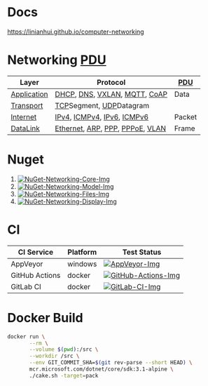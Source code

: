 # Docs

<https://linianhui.github.io/computer-networking>

# Networking [PDU] 

| Layer         | Protocol                                  | [PDU]  |
| ------------- | ----------------------------------------- | ------ |
| [Application] | [DHCP], [DNS], [VXLAN], [MQTT], [CoAP]    | Data   |
| [Transport]   | [TCP]Segment, [UDP]Datagram               |        |
| [Internet]    | [IPv4], [ICMPv4], [IPv6], [ICMPv6]        | Packet |
| [DataLink]    | [Ethernet], [ARP], [PPP], [PPPoE], [VLAN] | Frame  |

# Nuget

1. [![NuGet-Networking-Core-Img]][NuGet-Networking-Core-Url]
2. [![NuGet-Networking-Model-Img]][NuGet-Networking-Model-Url]
3. [![NuGet-Networking-Files-Img]][NuGet-Networking-Files-Url]
3. [![NuGet-Networking-Display-Img]][NuGet-Networking-Display-Url]

# CI

| CI Service     | Platform | Test Status                                 |
| -------------- | -------- | ------------------------------------------- |
| AppVeyor       | windows  | [![AppVeyor-Img]][AppVeyor-Url]             |
| GitHub Actions | docker   | [![GitHub-Actions-Img]][GitHub-Actions-Url] |
| GitLab CI      | docker   | [![GitLab-CI-Img]][GitLab-CI-Url]           |

# Docker Build

```sh
docker run \
       --rm \
       --volume $(pwd):/src \
       --workdir /src \
       --env GIT_COMMIT_SHA=$(git rev-parse --short HEAD) \
       mcr.microsoft.com/dotnet/core/sdk:3.1-alpine \
       ./cake.sh -target=pack
```



[PDU]:https://en.wikipedia.org/wiki/protocol_data_unit

[AppVeyor-Img]:https://ci.appveyor.com/api/projects/status/1yvioftypfn3vi48?svg=true
[AppVeyor-Url]:https://ci.appveyor.com/project/linianhui/networking

[GitHub-Actions-Img]:https://github.com/linianhui/networking/workflows/test/badge.svg
[GitHub-Actions-Url]:https://github.com/linianhui/networking/actions

[GitLab-CI-Img]:https://gitlab.com/lnh/networking/badges/main/pipeline.svg
[GitLab-CI-Url]:https://gitlab.com/lnh/networking/commits/main

[NuGet-Networking-Core-Img]:https://img.shields.io/nuget/v/Networking.Core.svg?label=nuget+Networking.Core
[NuGet-Networking-Core-URL]:https://www.nuget.org/packages/Networking.Core

[NuGet-Networking-Model-Img]:https://img.shields.io/nuget/v/Networking.Model.svg?label=nuget+Networking.Model
[NuGet-Networking-Model-URL]:https://www.nuget.org/packages/Networking.Model

[NuGet-Networking-Files-Img]:https://img.shields.io/nuget/v/Networking.Files.svg?label=nuget+Networking.Files
[NuGet-Networking-Files-URL]:https://www.nuget.org/packages/Networking.Files

[NuGet-Networking-Display-Img]:https://img.shields.io/nuget/v/Networking.Display.svg?label=nuget+Networking.Display
[NuGet-Networking-Display-URL]:https://www.nuget.org/packages/Networking.Display



[Application]:/src/networking.model/Application/
[DHCP]:/src/networking.model/Application/DHCP.cs
[DNS]:/src/networking.model/Application/DNS.cs
[VXLAN]:/src/networking.model/Application/VXLAN.cs
[MQTT]:/src/networking.model/Application/MQTT.cs
[CoAP]:/src/networking.model/Application/CoAP.cs

[Transport]:/src/networking.model/Transport/
[TCP]:/src/networking.model/Transport/TCPSegment.cs
[UDP]:/src/networking.model/Transport/UDPDatagram.cs

[Internet]:/src/networking.model/Internet/
[IPv4]:/src/networking.model/Internet/IPv4Packet.cs
[ICMPv4]:/src/networking.model/Internet/ICMPv4Packet.cs
[IPv6]:/src/networking.model/Internet/IPv6Packet.cs
[ICMPv6]:/src/networking.model/Internet/ICMPv6Packet.cs

[DataLink]:/src/networking.model/DataLink/
[ARP]:/src/networking.model/DataLink/ARPFrame.cs
[Ethernet]:/src/networking.model/DataLink/EthernetFrame.cs
[PPP]:/src/networking.model/DataLink/PPPFrame.cs
[PPPoE]:/src/networking.model/DataLink/PPPoEFrame.cs
[VLAN]:/src/networking.model/DataLink/VLANFrame.cs

